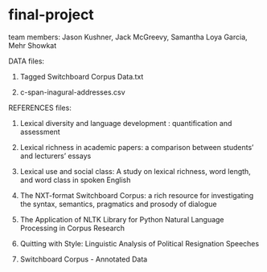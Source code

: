 # final-project
team members: Jason Kushner, Jack McGreevy, Samantha Loya Garcia, Mehr Showkat

DATA files:

1. Tagged Switchboard Corpus Data.txt

2. c-span-inagural-addresses.csv

REFERENCES files:

1. Lexical diversity and language development : quantification and assessment

2. Lexical richness in academic papers: a comparison between students’ and lecturers’ essays

3. Lexical use and social class: A study on lexical richness, word length, and word class in spoken English

4. The NXT-format Switchboard Corpus: a rich resource for investigating the syntax, semantics, pragmatics and prosody of dialogue

5. The Application of NLTK Library for Python Natural Language Processing in Corpus Research

6. Quitting with Style: Linguistic Analysis of Political Resignation Speeches
 
7. Switchboard Corpus - Annotated Data
